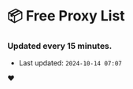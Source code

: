 # :package: Free Proxy List
### Updated every 15 minutes.

- Last updated: `2024-10-14 07:07`

:heart:
